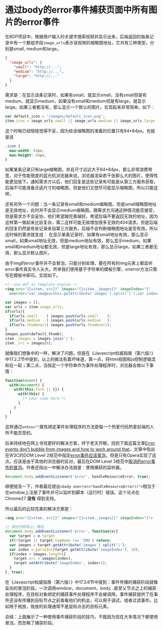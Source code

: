 通过body的error事件捕获页面中所有图片的error事件
===
在BDP项目中，根据用户输入的关键字搜索视频并显示出来，后端返回的每条记录中有一个数组字段`image_urls`表示该视频的缩略图地址，它共有三种类型，分别是small, medium和large。
```json
{
  "image_urls": {
    "small": "http://...",
    "medium": "http://...",
    "large": "http://..."
  }
}
```
需求是：在显示该条记录时，如果有small，就显示small，没有small但是有medium，就显示medium，如果没有small和medium但是有large，就显示large。如果三者都没有，那么显示一个默认的图片。实现起来非常简单。如下：
```js
var default_icon = '/images/default_icon.png';
item.icon = image_urls.small || image_urls.medium || image_urls.large || default_icon;
```
这个时候已经隐隐觉得不妥，因为给该缩略图的准备的位置只有84*84px。也就是说
```css
.icon {
  max-width: 84px;
  max-height: 84px;
}
```
如果某条记录只有large缩略图，并且尺寸远远大于84*84px，那么非常浪费带宽，对于性能很差的蓝光机浏览器来说，浏览器渲染若干张那么大的图片，使得性能更加低下。通知需求方以后，他们回复是这些记录有可能是从第三方服务获取，后端不可能准备合适尺寸的缩略图，但是他们又想尽可能显示缩略图，所以只能这样。  

还有另外一个问题：当一条记录有small和medium缩略图，但是small缩略图地址是无效地址，此时并不会显示medium缩略图。跟需求方沟通这种情况能否接受，但是需求方不会妥协，他们希望越完善越好。希望后端不要返回无效的地址，因为这样第一做起来比较复杂，第二这样可能无故增加很多无效的404请求。但是后端的回复仍然是有些记录来自第三方服务，后端不会判断缩略图地址是否有效。所以这时候的需求就变成：
在显示某条记录时，如果有small地址有效，那么显示small，如果small地址无效，但是medium地址有效，那么显示medium，如果small和medium地址都无效，但是large地址有效，那么显示large，如果三者都无效，那么显示默认图片。  

由于img的error事件并不会冒泡，只能分别处理，要在所有的img元素上都监听error事件真实令人头大。所幸我们使用基于字符串的模板引擎，onerror方法只需写在模板中即可。实现如下。
```html
<!--use doT as template engine-->
<img src="{{=item._src}}" images="{{=item._images}}" imageIndex="1" 
  onerror="var images=this.getAttribute('images').split('|');var index=parseInt(this.getAttribute('imageIndex'),10);if(index<images.length){this.src=images[index];this.setAttribute('imageIndex', index+1)}"/>
```
```js
var images = [];
var urls = item.image_urls;
if(urls){
  if(urls.small    ) images.push(urls.small    );
  if(urls.medium   ) images.push(urls.medium   );
  if(urls.thumbnail) images.push(urls.thumbnail);
}
images.push(default_thumb);
item._images = images.join('|');
item._src = images[0];
```
就像我们想象中的一样，解决了问题。但是在《Javascript权威指南（第六版）》中17.2.2节中提到，以上的做法有着坏味道，第一点，将html视图和js控制逻辑混和在一起；第二点，当指定一个字符串作为事件处理程序时，浏览器会做以下事情：
```js
function(event) {
  with(document) {
    with(this.form || {}) {
      with(this) {
        /* your code here */
      }
    }
  }
}
```
这样通过`onXxx=""`属性绑定事件处理程序的方法是每一个热爱代码热爱前端的人所不能忍受的。  

后来持续地在网上寻找更好的解决方案，终于老天开眼，找到下面这篇文章[Error events don’t bubble from images and how to work around that](http://m.cg/post/30934181934/error-events-dont-bubble-from-images-and-how-to-work)，文章中指出在W3C的DOM Level 2规范中指定[error事件应该冒泡](http://www.w3.org/TR/DOM-Level-2-Events/events.html#Events-eventgroupings-htmlevents)，但是只有Opera实现了这点。应该是由于其他的浏览器的反对，最后在DOM Level 3规范中[取消的error事件的冒泡](http://www.w3.org/TR/DOM-Level-3-Events/#event-type-error)。作者还指出一中解决办法就是：使用捕获的监听器。
```js
document.body.addEventListener('error', handleResourceError, true);
```
顺便提及一下，作者最后提出`<body onerror="handleResourceError()">`相当于在window上注册了事件并可以监听到脚本（运行时）错误。这个论点在Chrome27 **没有** 得到支持。  

所以最后的比较完美的解决方案是：
```html
<img src="{{=item._src}}" images="{{=item._images}}" imageIndex="1">
```
```js
// 部分代码同上，略去
document.body.addEventListener('error', function(e){
  var target = e.target
  if(!target || target.tagName !== 'IMG') return;
  var images = target.getAttribute('images').split('|');
  var index = parseInt(target.getAttribute('imageIndex'), 10);
  if(index < images.length){
    target.src = images[index];
    target.setAttribute('imageIndex', index+1);
  }
}, true);
```
在《Javascript权威指南（第六版）》中17.3.6节中提到：事件传播的捕获阶段就像反向的冒泡阶段，一次调用window，document，body...直至父节点之上的捕获处理程序，在目标对象绑定的捕获事件处理程序不会被调用。事件捕获提供了在事件还没有传播到目标节点之前查看他们的机会，可以用于调试，或者过滤事件。比如用于拖放，拖放的处理通常不是鼠标点击的目标元素。  

总结：上面展示了一种使用事件捕获阶段的技巧，不能因为现在大多情况下都使用冒泡，而忽略了捕获阶段。